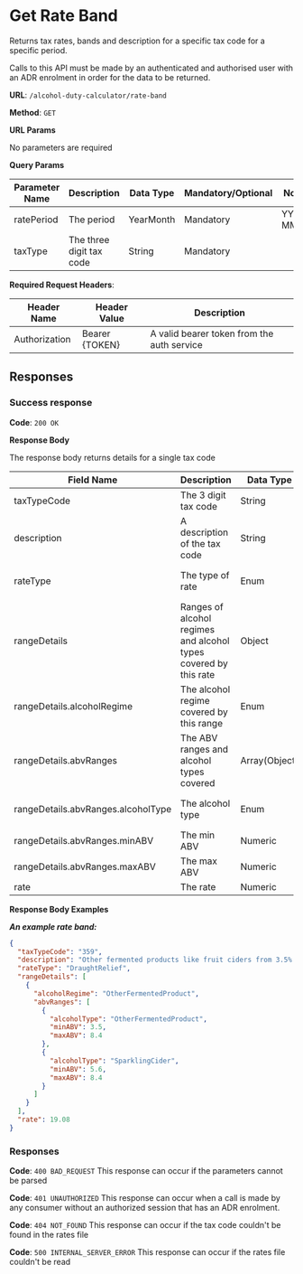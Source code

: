 # Get Rate Band

Returns tax rates, bands and description for a specific tax code for a specific period.

Calls to this API must be made by an authenticated and authorised user with an ADR enrolment in order for the data to be returned.

**URL**: `/alcohol-duty-calculator/rate-band`

**Method**: `GET`

**URL Params**

No parameters are required

**Query Params**

| Parameter Name | Description               | Data Type | Mandatory/Optional | Notes   |
|----------------|---------------------------|-----------|--------------------|---------|
| ratePeriod     | The period                | YearMonth | Mandatory          | YYYY-MM |
| taxType        | The three digit tax code  | String    | Mandatory          |         |

**Required Request Headers**:

| Header Name   | Header Value   | Description                                |
|---------------|----------------|--------------------------------------------|
| Authorization | Bearer {TOKEN} | A valid bearer token from the auth service |

## Responses

### Success response

**Code**: `200 OK`

**Response Body**

The response body returns details for a single tax code

| Field Name                         | Description                                                      | Data Type     | Mandatory/Optional | Notes                                                                   |
|------------------------------------|------------------------------------------------------------------|---------------|--------------------|-------------------------------------------------------------------------|
| taxTypeCode                        | The 3 digit tax code                                             | String        | Mandatory          |                                                                         |
| description                        | A description of the tax code                                    | String        | Mandatory          | Only those paid or part paid (amountPaid > 0)                           |
| rateType                           | The type of rate                                                 | Enum          | Mandatory          | Core, DraughtRelief, SmallProducerRelief, DraughtAndSmallProducerRelief |
| rangeDetails                       | Ranges of alcohol regimes and alcohol types covered by this rate | Object        | Mandatory          |                                                                         |
| rangeDetails.alcoholRegime         | The alcohol regime covered by this range                         | Enum          | Mandatory          | Beer, Cider, Wine, Spirits, OtherFermentedProduct                       |
| rangeDetails.abvRanges             | The ABV ranges and alcohol types covered                         | Array(Object) | Mandatory          |                                                                         |
| rangeDetails.abvRanges.alcoholType | The alcohol type                                                 | Enum          | Mandatory          | Beer, Cider, SparklingCider, Wine, Spirits, OtherFermentedProduct       |
| rangeDetails.abvRanges.minABV      | The min ABV                                                      | Numeric       | Mandatory          | Between 0 and 100                                                       |
| rangeDetails.abvRanges.maxABV      | The max ABV                                                      | Numeric       | Mandatory          | Between 0 and 100                                                       |
| rate                               | The rate                                                         | Numeric       | Optional           |                                                                         |

**Response Body Examples**

***An example rate band:***

```json
{
  "taxTypeCode": "359",
  "description": "Other fermented products like fruit ciders from 3.5% to 8.4% or Sparkling cider from 5.6% to 8.4%, eligible for draught relief",
  "rateType": "DraughtRelief",
  "rangeDetails": [
    {
      "alcoholRegime": "OtherFermentedProduct",
      "abvRanges": [
        {
          "alcoholType": "OtherFermentedProduct",
          "minABV": 3.5,
          "maxABV": 8.4
        },
        {
          "alcoholType": "SparklingCider",
          "minABV": 5.6,
          "maxABV": 8.4
        }
      ]
    }
  ],
  "rate": 19.08
}
```

### Responses

**Code**: `400 BAD_REQUEST`
This response can occur if the parameters cannot be parsed

**Code**: `401 UNAUTHORIZED`
This response can occur when a call is made by any consumer without an authorized session that has an ADR enrolment.

**Code**: `404 NOT_FOUND`
This response can occur if the tax code couldn't be found in the rates file

**Code**: `500 INTERNAL_SERVER_ERROR`
This response can occur if the rates file couldn't be read

